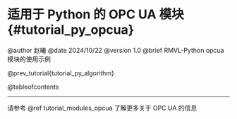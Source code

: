 适用于 Python 的 OPC UA 模块 {#tutorial_py_opcua}
=======================

@author 赵曦
@date 2024/10/22
@version 1.0
@brief RMVL-Python opcua 模块的使用示例

@prev_tutorial{tutorial_py_algorithm}

@tableofcontents

------

请参考 @ref tutorial_modules_opcua 了解更多关于 OPC UA 的信息